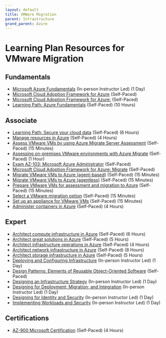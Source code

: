 ```yaml
---
layout: default
title: VMWare Migration
parent: Infrastructure
grand_parent: Azure
---
```


# Learning Plan Resources for VMware Migration

## Fundamentals

* [Microsoft Azure Fundamentals](https://www.microsoft.com/learning/course.aspx?cid=AZ-900T01) (In-person Instructor Led) (1 Day)
* [Microsoft Cloud Adoption Framework for Azure](https://docs.microsoft.com/en-us/learn/modules/microsoft-cloud-adoption-framework-for-azure/) (Self-Paced)
* [Microsoft Cloud Adoption Framework for Azure:](https://docs.microsoft.com/en-us/azure/cloud-adoption-framework/) (Self-Paced)
* [Learning Path: Azure Fundamentals](https://docs.microsoft.com/en-us/learn/paths/azure-fundamentals/) (Self-Paced) (10 Hours)

## Associate

* [Learning Path: Secure your cloud data](https://docs.microsoft.com/en-us/learn/paths/secure-your-cloud-data/) (Self-Paced) (6 Hours)
* [Manage resources in Azure](https://docs.microsoft.com/en-us/learn/paths/manage-resources-in-azure/) (Self-Paced) (4 Hours)
* [Assess VMware VMs by using Azure Migrate Server Assessment](https://docs.microsoft.com/en-us/azure/migrate/tutorial-assess-vmware) (Self-Paced) (15 Minutes)
* [Assessing on-premises VMware environments with Azure Migrate](https://www.microsoft.com/handsonlabs/selfpacedlabs/details/SP-AZ100085) (Self-Paced) (1 Hour)
* [Exam AZ-103: Microsoft Azure Administrator](https://docs.microsoft.com/en-us/learn/certifications/exams/az-103) (Self-Paced)
* [Microsoft Cloud Adoption Framework for Azure: Migrate](https://docs.microsoft.com/en-us/azure/cloud-adoption-framework/migrate/) (Self-Paced)
* [Migrate VMware VMs to Azure (agent-based)](https://docs.microsoft.com/en-us/azure/migrate/tutorial-migrate-vmware-agent) (Self-Paced) (15 Minutes)
* [Migrate VMware VMs to Azure (agentless)](https://docs.microsoft.com/en-us/azure/migrate/tutorial-migrate-vmware) (Self-Paced) (15 Minutes)
* [Prepare VMware VMs for assessment and migration to Azure](https://docs.microsoft.com/en-us/azure/migrate/tutorial-prepare-vmware) (Self-Paced) (15 Minutes)
* [Select a VMware migration option](https://docs.microsoft.com/en-us/azure/migrate/server-migrate-overview) (Self-Paced) (15 Minutes)
* [Set up an appliance for VMware VMs](https://docs.microsoft.com/en-us/azure/migrate/how-to-set-up-appliance-vmware) (Self-Paced) (15 Minutes)
* [Administer containers in Azure](https://docs.microsoft.com/en-us/learn/paths/administer-containers-in-azure/) (Self-Paced) (4 Hours)

## Expert

* [Architect compute infrastructure in Azure](https://docs.microsoft.com/en-us/learn/paths/architect-compute-infrastructure/) (Self-Paced) (6 Hours)
* [Architect great solutions in Azure](https://docs.microsoft.com/en-us/learn/paths/architect-great-solutions-in-azure/) (Self-Paced) (5 Hours)
* [Architect infrastructure operations in Azure](https://docs.microsoft.com/en-us/learn/paths/architect-infrastructure-operations/) (Self-Paced) (4 Hours)
* [Architect network infrastructure in Azure](https://docs.microsoft.com/en-us/learn/paths/architect-network-infrastructure/) (Self-Paced) (8 Hours)
* [Architect storage infrastructure in Azure](https://docs.microsoft.com/en-us/learn/paths/architect-storage-infrastructure/) (Self-Paced) (5 Hours)
* [Deploying and Configuring Infrastructure](https://www.microsoft.com/learning/course.aspx?cid=AZ-300T01) (In-person Instructor Led) (1 Day)
* [Design Patterns: Elements of Reusable Object-Oriented Software](https://www.amazon.com/Design-Patterns-Elements-Reusable-Object-Oriented/dp/0201633612) (Self-Paced)
* [Designing an Infrastructure Strategy](https://www.microsoft.com/learning/course.aspx?cid=AZ-301T04) (In-person Instructor Led) (1 Day)
* [Designing for Deployment; Migration; and Integration](https://www.microsoft.com/learning/course.aspx?cid=AZ-301T03) (In-person Instructor Led) (1 Day)
* [Designing for Identity and Security](https://www.microsoft.com/learning/course.aspx?cid=AZ-301T01) (In-person Instructor Led) (1 Day)
* [Implementing Workloads and Security](https://www.microsoft.com/learning/course.aspx?cid=AZ-300T02) (In-person Instructor Led) (1 Day)

## Certifications

* [AZ-900 Microsoft Certification](https://docs.microsoft.com/en-us/learn/certifications/exams/az-900) (Self-Paced) (4 Hours)
